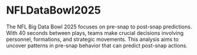 # NFLDataBowl2025
The NFL Big Data Bowl 2025 focuses on pre-snap to post-snap predictions. With 40 seconds between plays, teams make crucial decisions involving personnel, formations, and strategic movements. This analysis aims to uncover patterns in pre-snap behavior that can predict post-snap actions.
